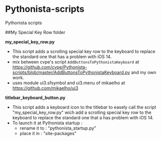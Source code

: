 # Pythonista-scripts

Pythonista scripts

##My Special Key Row folder

**my_special_key_row.py**

* This script adds a scrolling special key row to the keyboard
to replace the standard one that has a problem with iOS 14.
* mix between cvpe's script `AddButtonsToPythonistaKeyboard`
 at https://github.com/cvpe/Pythonista-scripts/blob/master/AddButtonsToPythonistaKeyboard.py and my own work.
* uses module ui3.sfsymbol and ui3.menu of mikaelho
at https://github.com/mikaelho/ui3

**titlebar_keyboard_button.py**

* This script adds a keyboard icon to the titlebar to easely call the script "my_special_key_row.py" wich add a scrolling special key row to the keyboard to replace the standard one that a has problem with iOS 14.
* To launch it at Pythonista startup :
	- rename it to : "pythonista_startup.py"
	- place it in : "site-packages"
